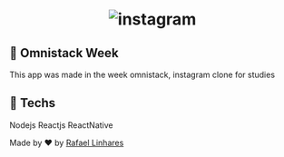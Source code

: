 <h1 align="center">
    <img alt="instagram" src="https://encrypted-tbn0.gstatic.com/images?q=tbn%3AANd9GcQOVbnJG6kUiXU3vQxyHrUXu2gvqBtR78pLt-mciXHVkLWE9igF&usqp=CAU" />
</h1>

## :rocket: Omnistack Week 

This app was made in the week omnistack, instagram clone for studies

## :robot: Techs

Nodejs
Reactjs
ReactNative

Made by :heart: by [Rafael Linhares](https://www.linkedin.com/in/rafael-linhares-js/)

